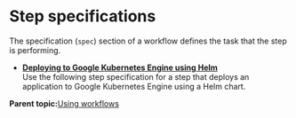 # Step specifications

The specification \(`spec`\) section of a workflow defines the task that the step is performing.

-   **[Deploying to Google Kubernetes Engine using Helm](nebula_deploying_to_google_kubernetes_engine_using_helm.md)**  
Use the following step specification for a step that deploys an application to Google Kubernetes Engine using a Helm chart.

**Parent topic:**[Using workflows](using_workflows.md)

